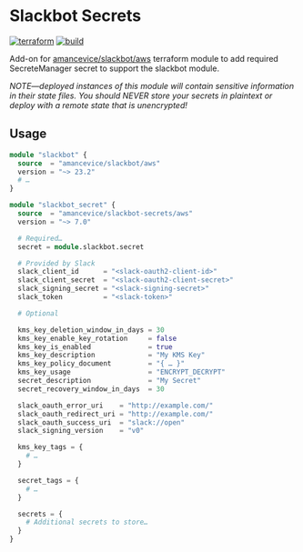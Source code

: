 # Slackbot Secrets

[![terraform](https://img.shields.io/github/v/tag/amancevice/terraform-aws-slackbot-secrets?color=62f&label=version&logo=terraform&style=flat-square)](https://registry.terraform.io/modules/amancevice/serverless-pypi/aws)
[![build](https://img.shields.io/github/workflow/status/amancevice/terraform-aws-slackbot-secrets/validate?logo=github&style=flat-square)](https://github.com/amancevice/terraform-aws-slackbot-secrets/actions)

Add-on for [amancevice/slackbot/aws](https://github.com/amancevice/terraform-aws-slackbot) terraform module to add required SecreteManager secret to support the slackbot module.

_NOTE—deployed instances of this module will contain sensitive information in their state files._
_You should NEVER store your secrets in plaintext or deploy with a remote state that is unencrypted!_

## Usage

```terraform
module "slackbot" {
  source  = "amancevice/slackbot/aws"
  version = "~> 23.2"
  # …
}

module "slackbot_secret" {
  source  = "amancevice/slackbot-secrets/aws"
  version = "~> 7.0"

  # Required…
  secret = module.slackbot.secret

  # Provided by Slack
  slack_client_id      = "<slack-oauth2-client-id>"
  slack_client_secret  = "<slack-oauth2-client-secret>"
  slack_signing_secret = "<slack-signing-secret>"
  slack_token          = "<slack-token>"

  # Optional

  kms_key_deletion_window_in_days = 30
  kms_key_enable_key_rotation     = false
  kms_key_is_enabled              = true
  kms_key_description             = "My KMS Key"
  kms_key_policy_document         = "{ … }"
  kms_key_usage                   = "ENCRYPT_DECRYPT"
  secret_description              = "My Secret"
  secret_recovery_window_in_days  = 30

  slack_oauth_error_uri    = "http://example.com/"
  slack_oauth_redirect_uri = "http://example.com/"
  slack_oauth_success_uri  = "slack://open"
  slack_signing_version    = "v0"

  kms_key_tags = {
    # …
  }

  secret_tags = {
    # …
  }

  secrets = {
    # Additional secrets to store…
  }
}
```
